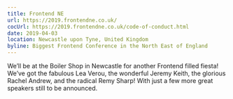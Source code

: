 ```yaml
---
title: Frontend NE
url: https://2019.frontendne.co.uk/
cocUrl: https://2019.frontendne.co.uk/code-of-conduct.html
date: 2019-04-03
location: Newcastle upon Tyne, United Kingdom
byline: Biggest Frontend Conference in the North East of England
---
```


We’ll be at the Boiler Shop in Newcastle for another Frontend filled fiesta! We’ve got the fabulous Lea Verou, the wonderful Jeremy Keith, the glorious Rachel Andrew, and the radical Remy Sharp! With just a few more great speakers still to be announced.
